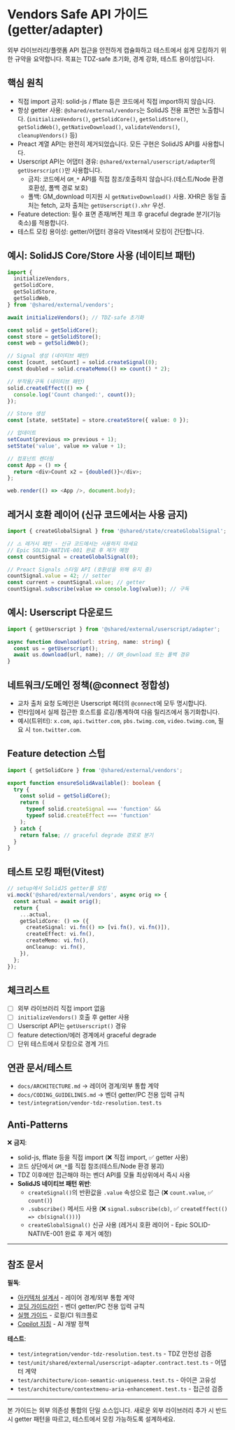 # Vendors Safe API 가이드 (getter/adapter)

외부 라이브러리/플랫폼 API 접근을 안전하게 캡슐화하고 테스트에서 쉽게 모킹하기
위한 규약을 요약합니다. 목표는 TDZ-safe 초기화, 경계 강화, 테스트 용이성입니다.

## 핵심 원칙

- 직접 import 금지: solid-js / fflate 등은 코드에서 직접 import하지 않습니다.
- 항상 getter 사용: `@shared/external/vendors`는 SolidJS 전용 표면만 노출합니다.
  (`initializeVendors()`, `getSolidCore()`, `getSolidStore()`, `getSolidWeb()`,
  `getNativeDownload()`, `validateVendors()`, `cleanupVendors()` 등)
- Preact 계열 API는 완전히 제거되었습니다. 모든 구현은 SolidJS API를 사용합니다.
- Userscript API는 어댑터 경유: `@shared/external/userscript/adapter`의
  `getUserscript()`만 사용합니다.
  - 금지: 코드에서 `GM_*` API를 직접 참조/호출하지 않습니다.(테스트/Node 환경
    호환성, 폴백 경로 보호)
  - 폴백: GM_download 미지원 시 `getNativeDownload()` 사용. XHR은 동일 출처는
    fetch, 교차 출처는 `getUserscript().xhr` 우선.
- Feature detection: 필수 표면 존재/버전 체크 후 graceful degrade 분기(기능
  축소)를 적용합니다.
- 테스트 모킹 용이성: getter/어댑터 경유라 Vitest에서 모킹이 간단합니다.

## 예시: SolidJS Core/Store 사용 (네이티브 패턴)

```ts
import {
  initializeVendors,
  getSolidCore,
  getSolidStore,
  getSolidWeb,
} from '@shared/external/vendors';

await initializeVendors(); // TDZ-safe 초기화

const solid = getSolidCore();
const store = getSolidStore();
const web = getSolidWeb();

// Signal 생성 (네이티브 패턴)
const [count, setCount] = solid.createSignal(0);
const doubled = solid.createMemo(() => count() * 2);

// 부작용/구독 (네이티브 패턴)
solid.createEffect(() => {
  console.log('Count changed:', count());
});

// Store 생성
const [state, setState] = store.createStore({ value: 0 });

// 업데이트
setCount(previous => previous + 1);
setState('value', value => value + 1);

// 컴포넌트 렌더링
const App = () => {
  return <div>Count x2 = {doubled()}</div>;
};

web.render(() => <App />, document.body);
```

## 레거시 호환 레이어 (신규 코드에서는 사용 금지)

```ts
import { createGlobalSignal } from '@shared/state/createGlobalSignal';

// ⚠️ 레거시 패턴 - 신규 코드에서는 사용하지 마세요
// Epic SOLID-NATIVE-001 완료 후 제거 예정
const countSignal = createGlobalSignal(0);

// Preact Signals 스타일 API (호환성을 위해 유지 중)
countSignal.value = 42; // setter
const current = countSignal.value; // getter
countSignal.subscribe(value => console.log(value)); // 구독
```

## 예시: Userscript 다운로드

```ts
import { getUserscript } from '@shared/external/userscript/adapter';

async function download(url: string, name: string) {
  const us = getUserscript();
  await us.download(url, name); // GM_download 또는 폴백 경유
}
```

## 네트워크/도메인 정책(@connect 정합성)

- 교차 출처 요청 도메인은 Userscript 헤더의 `@connect`에 모두 명시합니다.
- 런타임에서 실제 접근한 호스트를 로깅/통계하여 다음 릴리즈에서 동기화합니다.
- 예시(트위터): `x.com`, `api.twitter.com`, `pbs.twimg.com`, `video.twimg.com`,
  필요 시 `ton.twitter.com`.

## Feature detection 스텁

```ts
import { getSolidCore } from '@shared/external/vendors';

export function ensureSolidAvailable(): boolean {
  try {
    const solid = getSolidCore();
    return (
      typeof solid.createSignal === 'function' &&
      typeof solid.createEffect === 'function'
    );
  } catch {
    return false; // graceful degrade 경로로 분기
  }
}
```

## 테스트 모킹 패턴(Vitest)

```ts
// setup에서 SolidJS getter를 모킹
vi.mock('@shared/external/vendors', async orig => {
  const actual = await orig();
  return {
    ...actual,
    getSolidCore: () => ({
      createSignal: vi.fn(() => [vi.fn(), vi.fn()]),
      createEffect: vi.fn(),
      createMemo: vi.fn(),
      onCleanup: vi.fn(),
    }),
  };
});
```

## 체크리스트

- [ ] 외부 라이브러리 직접 import 없음
- [ ] `initializeVendors()` 호출 후 getter 사용
- [ ] Userscript API는 `getUserscript()` 경유
- [ ] feature detection/에러 경계에서 graceful degrade
- [ ] 단위 테스트에서 모킹으로 경계 가드

## 연관 문서/테스트

- `docs/ARCHITECTURE.md` → 레이어 경계/외부 통합 계약
- `docs/CODING_GUIDELINES.md` → 벤더 getter/PC 전용 입력 규칙
- `test/integration/vendor-tdz-resolution.test.ts`

## Anti-Patterns

❌ **금지**:

- solid-js, fflate 등을 직접 import (❌ 직접 import, ✅ getter 사용)
- 코드 상단에서 `GM_*`를 직접 참조(테스트/Node 환경 붕괴)
- TDZ 이후에만 접근해야 하는 벤더 API를 모듈 최상위에서 즉시 사용
- **SolidJS 네이티브 패턴 위반**:
  - `createSignal()`의 반환값을 `.value` 속성으로 접근 (❌ `count.value`, ✅
    `count()`)
  - `.subscribe()` 메서드 사용 (❌ `signal.subscribe(cb)`, ✅
    `createEffect(() => cb(signal()))`)
  - `createGlobalSignal()` 신규 사용 (레거시 호환 레이어 - Epic SOLID-NATIVE-001
    완료 후 제거 예정)

---

## 참조 문서

**필독**:

- [아키텍처 설계서](ARCHITECTURE.md) - 레이어 경계/외부 통합 계약
- [코딩 가이드라인](CODING_GUIDELINES.md) - 벤더 getter/PC 전용 입력 규칙
- [실행 가이드](../AGENTS.md) - 로컬/CI 워크플로
- [Copilot 지침](../.github/copilot-instructions.md) - AI 개발 정책

**테스트**:

- `test/integration/vendor-tdz-resolution.test.ts` - TDZ 안전성 검증
- `test/unit/shared/external/userscript-adapter.contract.test.ts` - 어댑터 계약
- `test/architecture/icon-semantic-uniqueness.test.ts` - 아이콘 고유성
- `test/architecture/contextmenu-aria-enhancement.test.ts` - 접근성 검증

---

본 가이드는 외부 의존성 통합의 단일 소스입니다. 새로운 외부 라이브러리 추가 시
반드시 getter 패턴을 따르고, 테스트에서 모킹 가능하도록 설계하세요.
